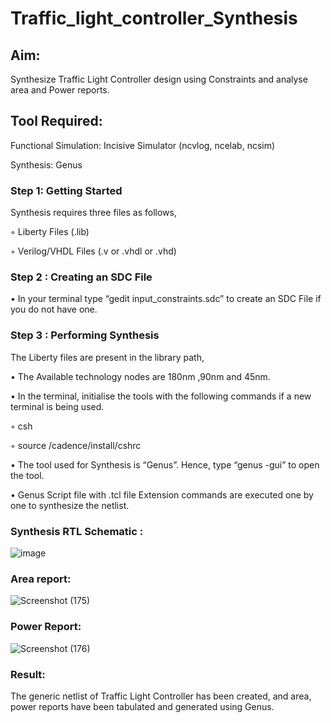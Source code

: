 # Traffic_light_controller_Synthesis

## Aim:

Synthesize Traffic Light Controller design using Constraints and analyse area and Power reports.

## Tool Required:

Functional Simulation: Incisive Simulator (ncvlog, ncelab, ncsim)

Synthesis: Genus

### Step 1: Getting Started

Synthesis requires three files as follows,

◦ Liberty Files (.lib)

◦ Verilog/VHDL Files (.v or .vhdl or .vhd)

### Step 2 : Creating an SDC File

•	In your terminal type “gedit input_constraints.sdc” to create an SDC File if you do not have one.

### Step 3 : Performing Synthesis

The Liberty files are present in the library path,

• The Available technology nodes are 180nm ,90nm and 45nm.

• In the terminal, initialise the tools with the following commands if a new terminal is being used.

◦ csh

◦ source /cadence/install/cshrc

• The tool used for Synthesis is “Genus”. Hence, type “genus -gui” to open the tool.

• Genus Script file with .tcl file Extension commands are executed one by one to synthesize the netlist.

### Synthesis RTL Schematic :
![image](https://github.com/user-attachments/assets/049b2668-ad27-40bc-bf26-870ca24ff353)


### Area report:
![Screenshot (175)](https://github.com/user-attachments/assets/8a582839-34ab-4bc0-9abc-69e1f82c6ba8)

### Power Report:
![Screenshot (176)](https://github.com/user-attachments/assets/cdb9d5c4-5445-4ef4-9d52-fd768937f1b6)

### Result:

The generic netlist of Traffic Light Controller has been created, and area, power reports have been tabulated and generated using Genus.
